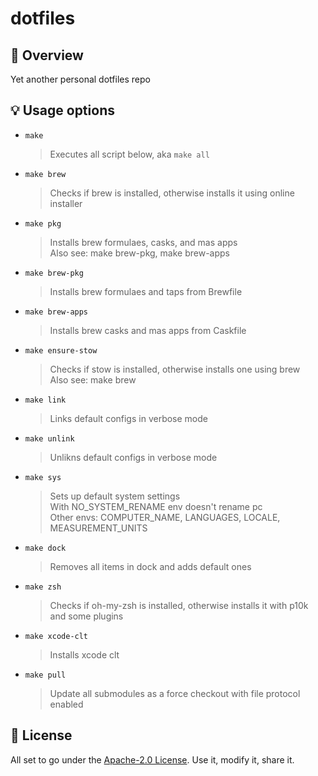 # dotfiles

## 🔎 Overview

Yet another personal dotfiles repo

## 💡 Usage options

- `make`
  > Executes all script below, aka `make all`

- `make brew`
  > Checks if brew is installed, otherwise installs it using online installer

- `make pkg`
  > Installs brew formulaes, casks, and mas apps\
  > Also see: make brew-pkg, make brew-apps

- `make brew-pkg`
  > Installs brew formulaes and taps from Brewfile

- `make brew-apps`
  > Installs brew casks and mas apps from Caskfile

- `make ensure-stow`
  > Checks if stow is installed, otherwise installs one using brew\
  > Also see: make brew

- `make link`
  > Links default configs in verbose mode

- `make unlink`
  > Unlikns default configs in verbose mode

- `make sys`
  > Sets up default system settings\
  > With NO_SYSTEM_RENAME env doesn't rename pc\
  > Other envs: COMPUTER_NAME, LANGUAGES, LOCALE, MEASUREMENT_UNITS

- `make dock`
  > Removes all items in dock and adds default ones

- `make zsh`
  > Checks if oh-my-zsh is installed, otherwise installs it with p10k and some plugins

- `make xcode-clt`
  > Installs xcode clt

- `make pull`
  > Update all submodules as a force checkout with file protocol enabled

## 📝 License

All set to go under the [Apache-2.0 License](/LICENSE). Use it, modify it, share it.
